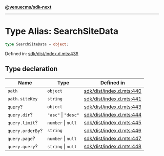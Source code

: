 [**@venuecms/sdk-next**](../Index.md)

***

# Type Alias: SearchSiteData

```ts
type SearchSiteData = object;
```

Defined in: [sdk/dist/index.d.mts:439](https://github.com/venuecms/sdk/blob/bc8b8c4174423a3d8d92fe0cce4d46883acf7584/packages/sdk/dist/index.d.mts#L439)

## Type declaration

| Name | Type | Defined in |
| ------ | ------ | ------ |
| <a id="path"></a> `path` | `object` | [sdk/dist/index.d.mts:440](https://github.com/venuecms/sdk/blob/bc8b8c4174423a3d8d92fe0cce4d46883acf7584/packages/sdk/dist/index.d.mts#L440) |
| `path.siteKey` | `string` | [sdk/dist/index.d.mts:441](https://github.com/venuecms/sdk/blob/bc8b8c4174423a3d8d92fe0cce4d46883acf7584/packages/sdk/dist/index.d.mts#L441) |
| <a id="query"></a> `query`? | `object` | [sdk/dist/index.d.mts:443](https://github.com/venuecms/sdk/blob/bc8b8c4174423a3d8d92fe0cce4d46883acf7584/packages/sdk/dist/index.d.mts#L443) |
| `query.dir`? | `"asc"` \| `"desc"` | [sdk/dist/index.d.mts:444](https://github.com/venuecms/sdk/blob/bc8b8c4174423a3d8d92fe0cce4d46883acf7584/packages/sdk/dist/index.d.mts#L444) |
| `query.limit`? | `number` \| `null` | [sdk/dist/index.d.mts:445](https://github.com/venuecms/sdk/blob/bc8b8c4174423a3d8d92fe0cce4d46883acf7584/packages/sdk/dist/index.d.mts#L445) |
| `query.orderBy`? | `string` | [sdk/dist/index.d.mts:446](https://github.com/venuecms/sdk/blob/bc8b8c4174423a3d8d92fe0cce4d46883acf7584/packages/sdk/dist/index.d.mts#L446) |
| `query.page`? | `number` \| `null` | [sdk/dist/index.d.mts:447](https://github.com/venuecms/sdk/blob/bc8b8c4174423a3d8d92fe0cce4d46883acf7584/packages/sdk/dist/index.d.mts#L447) |
| `query.query`? | `string` \| `null` | [sdk/dist/index.d.mts:448](https://github.com/venuecms/sdk/blob/bc8b8c4174423a3d8d92fe0cce4d46883acf7584/packages/sdk/dist/index.d.mts#L448) |
